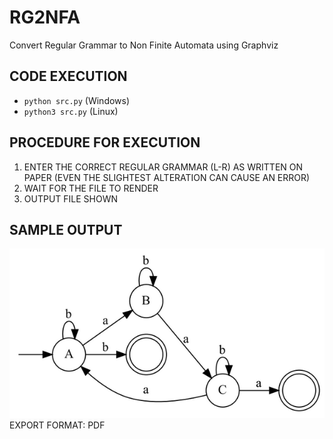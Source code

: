 # RG2NFA
Convert Regular Grammar to Non Finite Automata using Graphviz

## CODE EXECUTION
- `python src.py` (Windows)
- `python3 src.py` (Linux)

## PROCEDURE FOR EXECUTION
1. ENTER THE CORRECT REGULAR GRAMMAR (L-R) AS WRITTEN ON PAPER (EVEN THE SLIGHTEST ALTERATION CAN CAUSE AN ERROR)
2. WAIT FOR THE FILE TO RENDER
3. OUTPUT FILE SHOWN

## SAMPLE OUTPUT
![NFA](image.png)
EXPORT FORMAT: PDF
